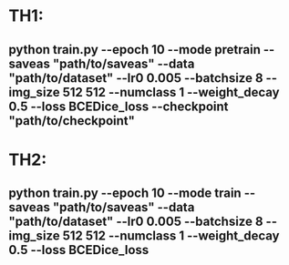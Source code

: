 # TH1:
## python train.py --epoch 10 --mode pretrain --saveas "path/to/saveas" --data "path/to/dataset" --lr0 0.005 --batchsize 8 --img_size 512 512 --numclass 1 --weight_decay 0.5 --loss BCEDice_loss --checkpoint "path/to/checkpoint" 
# TH2:
## python train.py --epoch 10 --mode train --saveas "path/to/saveas" --data "path/to/dataset" --lr0 0.005 --batchsize 8 --img_size 512 512 --numclass 1 --weight_decay 0.5 --loss BCEDice_loss
